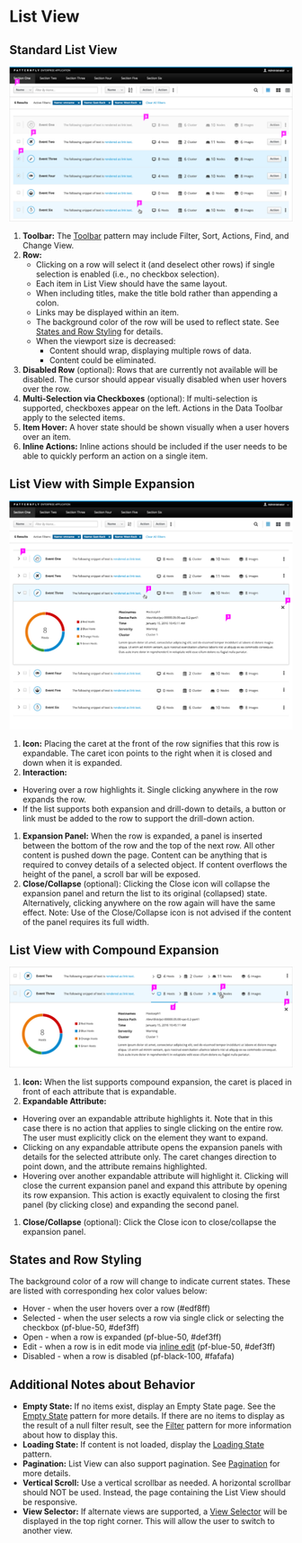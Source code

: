 # List View

## Standard List View

![List view](./img/list-view-callout.png)

1. **Toolbar:** The [Toolbar](https://www.patternfly.org/pattern-library/forms-and-controls/toolbar) pattern may include Filter, Sort, Actions, Find, and Change View.
1. **Row:**
    - Clicking on a row will select it (and deselect other rows) if single selection is enabled (i.e., no checkbox selection).
    - Each item in List View should have the same layout.
    - When including titles, make the title bold rather than appending a colon.
    - Links may be displayed within an item.
    - The background color of the row will be used to reflect state. See [States and Row Styling](#states-and-row-styling) for details.
    - When the viewport size is decreased:
        - Content should wrap, displaying multiple rows of data.
        - Content could be eliminated.
1. **Disabled Row** (optional): Rows that are currently not available will be disabled. The cursor should appear visually disabled when user hovers over the row.
1. **Multi-Selection via Checkboxes** (optional): If multi-selection is supported, checkboxes appear on the left. Actions in the Data Toolbar apply to the selected items.
1. **Item Hover:** A hover state should be shown visually when a user hovers over an item.
1. **Inline Actions:** Inline actions should be included if the user needs to be able to quickly perform an action on a single item.

## List View with Simple Expansion

![List view with an expanded row](./img/list-view-simple-expansion-callout.png)

1. **Icon:** Placing the caret at the front of the row signifies that this row is expandable. The caret icon points to the right when it is closed and down when it is expanded.
1. **Interaction:**
  - Hovering over a row highlights it. Single clicking anywhere in the row expands the row.
  - If the list supports both expansion and drill-down to details, a button or link must be added to the row to support the drill-down action.
1. **Expansion Panel:** When the row is expanded, a panel is inserted between the bottom of the row and the top of the next row. All other content is pushed down the page. Content can be anything that is required to convey details of a selected object. If content overflows the height of the panel, a scroll bar will be exposed.
1. **Close/Collapse** (optional): Clicking the Close icon will collapse the expansion panel and return the list to its original (collapsed) state. Alternatively, clicking anywhere on the row again will have the same effect. Note: Use of the Close/Collapse icon is not advised if the content of the panel requires its full width.


## List View with Compound Expansion
![List view with compound expansion](./img/list-view-compound-expansion-callout.png)

1. **Icon:** When the list supports compound expansion, the caret is placed in front of each attribute that is expandable.
1. **Expandable Attribute:**
  - Hovering over an expandable attribute highlights it. Note that in this case there is no action that applies to single clicking on the entire row. The user must explicitly click on the element they want to expand.
  - Clicking on any expandable attribute opens the expansion panels with details for the selected attribute only. The caret changes direction to point down, and the attribute remains highlighted.
  - Hovering over another expandable attribute will highlight it. Clicking will close the current expansion panel and expand this attribute by opening its row expansion. This action is exactly equivalent to closing the first panel (by clicking close) and expanding the second panel.
1. **Close/Collapse** (optional): Click the Close icon to close/collapse the expansion panel.


## States and Row Styling

The background color of a row will change to indicate current states. These are listed with corresponding hex color values below:

* Hover - when the user hovers over a row (#edf8ff)
* Selected - when the user selects a row via single click or selecting the checkbox (pf-blue-50, #def3ff)
* Open - when a row is expanded (pf-blue-50, #def3ff)
* Edit - when a row is in edit mode via [inline edit](http://www.patternfly.org/pattern-library/forms-and-controls/inline-edit) (pf-blue-50, #def3ff)
* Disabled - when a row is disabled (pf-black-100, #fafafa)

## Additional Notes about Behavior

- **Empty State:** If no items exist, display an Empty State page. See the [Empty State](https://www.patternfly.org/pattern-library/communication/empty-state/#_) pattern for more details. If there are no items to display as the result of a null filter result, see the [Filter](http://www.patternfly.org/pattern-library/forms-and-controls/filter/) pattern for more information about how to display this.
- **Loading State:** If content is not loaded, display the [Loading State](http://www.patternfly.org/pattern-library/communication/loading-state/) pattern.
- **Pagination:** List View can also support pagination. See [Pagination](http://www.patternfly.org/pattern-library/navigation/pagination/) for more details.
- **Vertical Scroll:** Use a vertical scrollbar as needed. A horizontal scrollbar should NOT be used. Instead, the page containing the List View should be responsive.
- **View Selector:** If alternate views are supported, a [View Selector](http://www.patternfly.org/pattern-library/forms-and-controls/view-selector/#design) will be displayed in the top right corner. This will allow the user to switch to another view.
